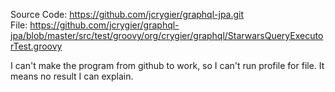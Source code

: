 Source Code: https://github.com/jcrygier/graphql-jpa.git
<br>
File: https://github.com/jcrygier/graphql-jpa/blob/master/src/test/groovy/org/crygier/graphql/StarwarsQueryExecutorTest.groovy

I can't make the program from github to work, so I can't run profile for file. It means no result I can explain. 
